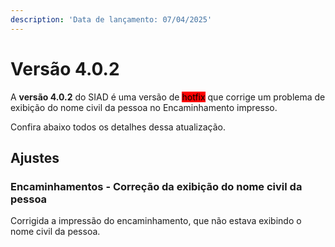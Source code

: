 ```yaml
---
description: 'Data de lançamento: 07/04/2025'
---
```


# Versão 4.0.2

A **versão 4.0.2** do SIAD é uma versão de <mark style="background-color:red;">hotfix</mark> que corrige um problema de exibição do nome civil da pessoa no Encaminhamento impresso.

Confira abaixo todos os detalhes dessa atualização.

## Ajustes

### Encaminhamentos - Correção da exibição do nome civil da pessoa

Corrigida a impressão do encaminhamento, que não estava exibindo o nome civil da pessoa.
